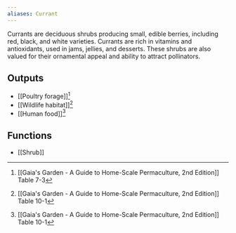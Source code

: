 ```yaml
---
aliases: Currant
---
```

Currants are deciduous shrubs producing small, edible berries, including red, black, and white varieties. Currants are rich in vitamins and antioxidants, used in jams, jellies, and desserts. These shrubs are also valued for their ornamental appeal and ability to attract pollinators.
## Outputs
- [[Poultry forage]][^1]
- [[Wildlife habitat]][^2]
- [[Human food]][^2]
## Functions
- [[Shrub]]

[^1]: [[Gaia's Garden - A Guide to Home-Scale Permaculture, 2nd Edition]] Table 7-3
[^2]: [[Gaia's Garden - A Guide to Home-Scale Permaculture, 2nd Edition]] Table 10-1
